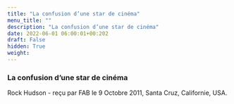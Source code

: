 ```yaml
---
title: "La confusion d’une star de cinéma"
menu_title: ""
description: "La confusion d’une star de cinéma"
date: 2022-06-01 06:00:01+00:202
draft: False
hidden: True
weight:
---
```

### La confusion d’une star de cinéma

Rock Hudson - reçu par FAB le 9 Octobre 2011, Santa Cruz, Californie, USA.



